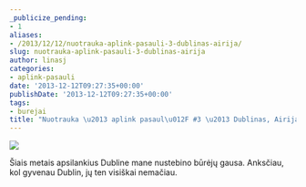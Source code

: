 ```yaml
---
_publicize_pending:
- 1
aliases:
- /2013/12/12/nuotrauka-aplink-pasauli-3-dublinas-airija/
slug: nuotrauka-aplink-pasauli-3-dublinas-airija
author: linasj
categories:
- aplink-pasauli
date: '2013-12-12T09:27:35+00:00'
publishDate: '2013-12-12T09:27:35+00:00'
tags:
- burejai
title: "Nuotrauka \u2013 aplink pasaul\u012F #3 \u2013 Dublinas, Airija"
---
```

![](http://farm3.staticflickr.com/2864/11336203815_bf94963409_c.jpg)

Šiais metais apsilankius Dubline mane nustebino būrėjų gausa. Anksčiau, kol gyvenau Dublin, jų ten visiškai nemačiau.
